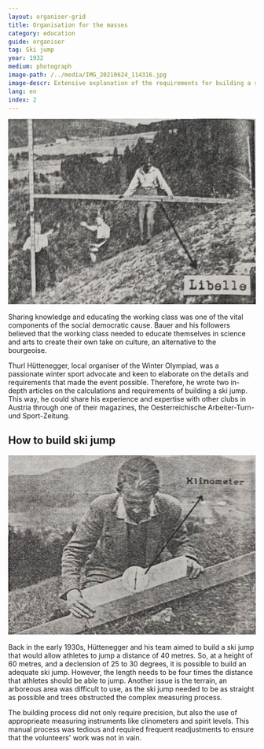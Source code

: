 ```yaml
---
layout: organiser-grid
title: Organisation for the masses
category: education
guide: organiser
tag: Ski jump
year: 1932
medium: photograph
image-path: /../media/IMG_20210624_114316.jpg
image-descr: Extensive explanation of the requirements for building a ski jump to Olympiad standards
lang: en
index: 2
---
```

<body>
    <div class="content-area">
        <div class="grid-container">
            <img src="/../media/oatsz_ski_jump_pic3-libelle.png" class="img-fluid" alt="Extensive explanation of the requirements for building a ski jump to Olympiad standards" id="exhibit-image">
            <div class="grid-item" class="infotext">
                <p>Sharing knowledge and educating the working class was one of the vital components of the social democratic cause. Bauer and his followers believed that the working class needed to educate themselves in science and arts to create their own take on culture, an alternative to the bourgeoise.</p>
                <p>Thurl Hüttenegger, local organiser of the Winter Olympiad, was a passionate winter sport advocate and keen to elaborate on the details and requirements that made the event possible. Therefore, he wrote two in-depth articles on the calculations and requirements of building a ski jump. This way, he could share his experience and expertise with other clubs in Austria through one of their magazines, the Oesterreichische Arbeiter-Turn- und Sport-Zeitung.</p>
            </div>
        </div>
        <h2>How to build ski jump</h2>
        <div class="grid-container">
            <img src="/../media/oatsz_ski_jump_pic4-clinometer.png" class="img-fluid" alt="Extensive explanation of the requirements for building a ski jump to Olympiad standards" id="exhibit-image">
            <div class="grid-item" class="infotext">
                <p> Back in the early 1930s, Hüttenegger and his team aimed to build a ski jump that would allow athletes to jump a distance of 40 metres. So, at a height of 60 metres, and a declension of 25 to 30 degrees, it is possible to build an adequate ski jump. However, the length needs to be four times the distance that athletes should be able to jump. Another issue is the terrain, an arboreous area was difficult to use, as the ski jump needed to be as straight as possible and trees obstructed the complex measuring process.</p>
                <p>The building process did not only require precision, but also the use of approprieate measuring instruments like clinometers and spirit levels. This manual process was tedious and required frequent readjustments to ensure that the volunteers' work was not in vain. </p>
            </div>
        </div>
    </div>
</body> 